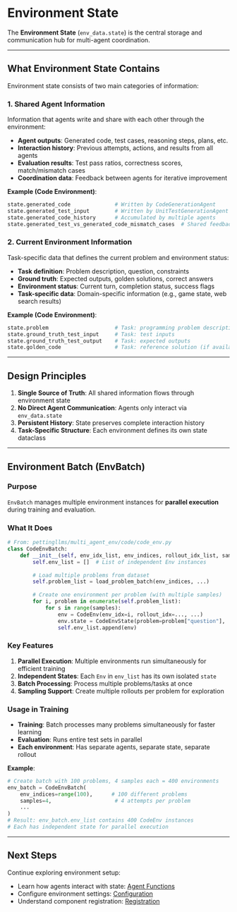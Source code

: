 # **Environment State**

The **Environment State** (`env_data.state`) is the central storage and communication hub for multi-agent coordination.

---

## **What Environment State Contains**

Environment state consists of two main categories of information:

### **1. Shared Agent Information**

Information that agents write and share with each other through the environment:

- **Agent outputs**: Generated code, test cases, reasoning steps, plans, etc.
- **Interaction history**: Previous attempts, actions, and results from all agents
- **Evaluation results**: Test pass ratios, correctness scores, match/mismatch cases
- **Coordination data**: Feedback between agents for iterative improvement

**Example (Code Environment)**:
```python
state.generated_code              # Written by CodeGenerationAgent
state.generated_test_input        # Written by UnitTestGenerationAgent
state.generated_code_history      # Accumulated by multiple agents
state.generated_test_vs_generated_code_mismatch_cases  # Shared feedback
```

### **2. Current Environment Information**

Task-specific data that defines the current problem and environment status:

- **Task definition**: Problem description, question, constraints
- **Ground truth**: Expected outputs, golden solutions, correct answers
- **Environment status**: Current turn, completion status, success flags
- **Task-specific data**: Domain-specific information (e.g., game state, web search results)

**Example (Code Environment)**:
```python
state.problem                     # Task: programming problem description
state.ground_truth_test_input     # Task: test inputs
state.ground_truth_test_output    # Task: expected outputs
state.golden_code                 # Task: reference solution (if available)
```

---

## **Design Principles**

1. **Single Source of Truth**: All shared information flows through environment state
2. **No Direct Agent Communication**: Agents only interact via `env_data.state`
3. **Persistent History**: State preserves complete interaction history
4. **Task-Specific Structure**: Each environment defines its own state dataclass

---

## **Environment Batch (EnvBatch)**

### **Purpose**

`EnvBatch` manages multiple environment instances for **parallel execution** during training and evaluation.

### **What It Does**

```python
# From: pettingllms/multi_agent_env/code/code_env.py
class CodeEnvBatch:
    def __init__(self, env_idx_list, env_indices, rollout_idx_list, samples, ...):
        self.env_list = []  # List of independent Env instances
        
        # Load multiple problems from dataset
        self.problem_list = load_problem_batch(env_indices, ...)
        
        # Create one environment per problem (with multiple samples)
        for i, problem in enumerate(self.problem_list):
            for s in range(samples):
                env = CodeEnv(env_idx=i, rollout_idx=..., ...)
                env.state = CodeEnvState(problem=problem["question"], ...)
                self.env_list.append(env)
```

### **Key Features**

1. **Parallel Execution**: Multiple environments run simultaneously for efficient training
2. **Independent States**: Each `Env` in `env_list` has its own isolated `state`
3. **Batch Processing**: Process multiple problems/tasks at once
4. **Sampling Support**: Create multiple rollouts per problem for exploration

### **Usage in Training**

- **Training**: Batch processes many problems simultaneously for faster learning
- **Evaluation**: Runs entire test sets in parallel
- **Each environment**: Has separate agents, separate state, separate rollout

**Example**:
```python
# Create batch with 100 problems, 4 samples each = 400 environments
env_batch = CodeEnvBatch(
    env_indices=range(100),      # 100 different problems
    samples=4,                    # 4 attempts per problem
    ...
)
# Result: env_batch.env_list contains 400 CodeEnv instances
# Each has independent state for parallel execution
```

---

## **Next Steps**

Continue exploring environment setup:

- Learn how agents interact with state: [Agent Functions](agent-functions.md)
- Configure environment settings: [Configuration](configuration.md)
- Understand component registration: [Registration](registration.md)
